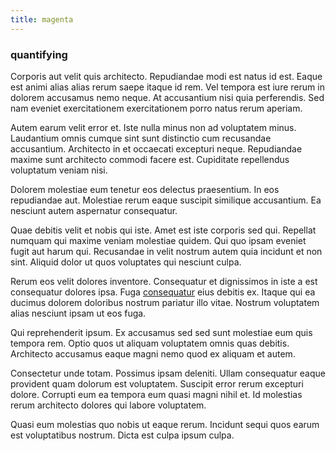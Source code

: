 ```yaml
---
title: magenta
---
```


### quantifying

Corporis aut velit quis architecto. Repudiandae modi est natus id est. Eaque est animi alias alias rerum saepe itaque id rem. Vel tempora est iure rerum in dolorem accusamus nemo neque. At accusantium nisi quia perferendis. Sed nam eveniet exercitationem exercitationem porro natus rerum aperiam.

Autem earum velit error et. Iste nulla minus non ad voluptatem minus. Laudantium omnis cumque sint sunt distinctio cum recusandae accusantium. Architecto in et occaecati excepturi neque. Repudiandae maxime sunt architecto commodi facere est. Cupiditate repellendus voluptatum veniam nisi.

Dolorem molestiae eum tenetur eos delectus praesentium. In eos repudiandae aut. Molestiae rerum eaque suscipit similique accusantium. Ea nesciunt autem aspernatur consequatur.

Quae debitis velit et nobis qui iste. Amet est iste corporis sed qui. Repellat numquam qui maxime veniam molestiae quidem. Qui quo ipsam eveniet fugit aut harum qui. Recusandae in velit nostrum autem quia incidunt et non sint. Aliquid dolor ut quos voluptates qui nesciunt culpa.

Rerum eos velit dolores inventore. Consequatur et dignissimos in iste a est consequatur dolores ipsa. Fuga [consequatur](/dolore/odio/neque/solutions_quantifying.md) eius debitis ex. Itaque qui ea ducimus dolorem doloribus nostrum pariatur illo vitae. Nostrum voluptatem alias nesciunt ipsam ut eos fuga.

Qui reprehenderit ipsum. Ex accusamus sed sed sunt molestiae eum quis tempora rem. Optio quos ut aliquam voluptatem omnis quas debitis. Architecto accusamus eaque magni nemo quod ex aliquam et autem.

Consectetur unde totam. Possimus ipsam deleniti. Ullam consequatur eaque provident quam dolorum est voluptatem. Suscipit error rerum excepturi dolore. Corrupti eum ea tempora eum quasi magni nihil et. Id molestias rerum architecto dolores qui labore voluptatem.

Quasi eum molestias quo nobis ut eaque rerum. Incidunt sequi quos earum est voluptatibus nostrum. Dicta est culpa ipsum culpa.
